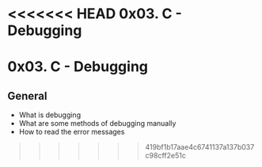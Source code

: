 <<<<<<< HEAD
0x03. C - Debugging  
=======
# **0x03. C - Debugging**

## General

* What is debugging
* What are some methods of debugging manually
* How to read the error messages

>>>>>>> 419bf1b17aae4c6741137a137b037c98cff2e51c
